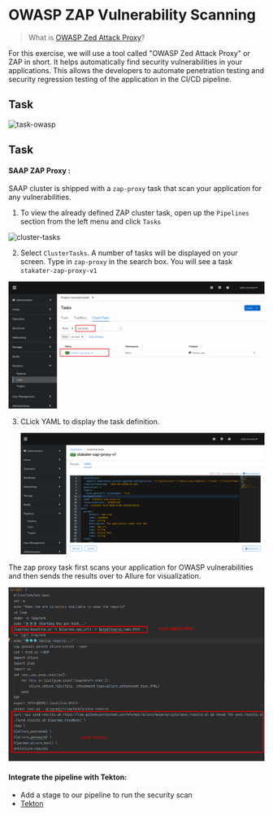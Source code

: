 # OWASP ZAP Vulnerability Scanning

> What is [OWASP Zed Attack Proxy](https://www.zaproxy.org/)? 

For this exercise, we will use a tool called "OWASP Zed Attack Proxy" or ZAP in short. It helps automatically find security vulnerabilities in your applications. This allows the developers to automate penetration testing and security regression testing of the application in the CI/CD pipeline.

## Task

![task-owasp](./images/task-owasp.png)

## Task

#### SAAP ZAP Proxy :

SAAP cluster is shipped with a `zap-proxy` task that scan your application for any vulnerabilities.

1. To view the already defined ZAP cluster task, open up the `Pipelines` section from the left menu and click `Tasks`

![cluster-tasks](./images/cluster-tasks.png)


2. Select `ClusterTasks`. A number of tasks will be displayed on your screen. Type in `zap-proxy` in the search box. You will see a task ` stakater-zap-proxy-v1`

![zap-proxy-task](./images/zap-proxy-task.png)

3. CLick YAML to display the task definition.

   ![zap-yaml](./images/zap-yaml.png)

The zap proxy task first scans your application for OWASP vulnerabilities and then sends the results over to Allure for visualization.

![zap-code](./images/zap-code.png)


#### Integrate the pipeline with Tekton:

- Add a stage to our pipeline to run the security scan
- <span style="color:blue;">[Tekton](6b-tekton.md)</span>